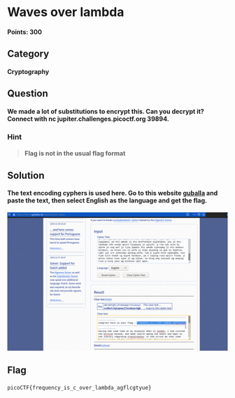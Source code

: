 # Waves over lambda
#### Points: 300

## Category
#### Cryptography

## Question
#### We made a lot of substitutions to encrypt this. Can you decrypt it? Connect with nc jupiter.challenges.picoctf.org 39894.

### Hint
>#### Flag is not in the usual flag format


## Solution


#### The text encoding cyphers is used here. Go to this website [guballa](https://www.guballa.de/vigenere-solver "guballa") and paste the text, then select English as the language and get the flag. 
![flag](2.png)


## Flag
`picoCTF{frequency_is_c_over_lambda_agflcgtyue}`